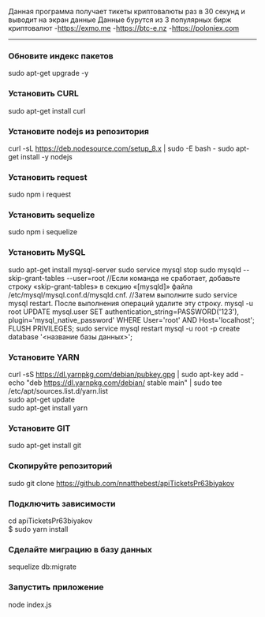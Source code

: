 Данная программа получает тикеты криптовалюты раз в 30 секунд и выводит на экран данные
Данные бурутся из 3 популярных бирж криптовалют
-https://exmo.me
-https://btc-e.nz
-https://poloniex.com

<hr>

### Обновите индекс пакетов<br>
sudo apt-get upgrade -y<br>

### Установить CURL<br>
sudo apt-get install curl<br>

### Установите nodejs из репозитория<br>
curl -sL https://deb.nodesource.com/setup_8.x | sudo -E bash -
sudo apt-get install -y nodejs

### Установить request
sudo npm i request

### Установить sequelize
sudo npm i sequelize

### Установить MySQL
sudo apt-get install mysql-server
sudo service mysql stop
sudo mysqld --skip-grant-tables --user=root
//Если команда не сработает, добавьте строку «skip-grant-tables» в секцию «[mysqld]» файла /etc/mysql/mysql.conf.d/mysqld.cnf. //Затем выполните sudo service mysql restart. После выполнения операций удалите эту строку.
mysql -u root
UPDATE mysql.user SET authentication_string=PASSWORD('123'), plugin='mysql_native_password' WHERE User='root' AND Host='localhost';    
FLUSH PRIVILEGES;
sudo service mysql restart
mysql -u root -p
create database '<название базы данных>';

### Установите YARN<br>
curl -sS https://dl.yarnpkg.com/debian/pubkey.gpg | sudo apt-key add -<br>
echo "deb https://dl.yarnpkg.com/debian/ stable main" | sudo tee /etc/apt/sources.list.d/yarn.list<br>
sudo apt-get update<br>
sudo apt-get install yarn<br>

### Установите GIT<br>
sudo apt-get install git<br>

### Скопируйте репозиторий<br>
sudo git clone https://github.com/nnatthebest/apiTicketsPr63biyakov<br>

### Подключить зависимости<br>
cd apiTicketsPr63biyakov<br>
$ sudo yarn install<br>

### Сделайте миграцию в базу данных<br>
sequelize db:migrate

### Запустить приложение<br>
node index.js
